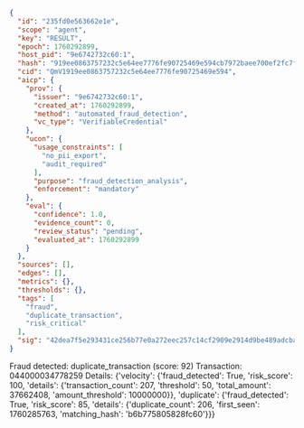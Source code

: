 ```json
{
  "id": "235fd0e563662e1e",
  "scope": "agent",
  "key": "RESULT",
  "epoch": 1760292899,
  "host_pid": "9e6742732c60:1",
  "hash": "919ee0863757232c5e64ee7776fe90725469e594cb7972baee700ef2fc7f412b",
  "cid": "QmV1919ee0863757232c5e64ee7776fe90725469e594",
  "aicp": {
    "prov": {
      "issuer": "9e6742732c60:1",
      "created_at": 1760292899,
      "method": "automated_fraud_detection",
      "vc_type": "VerifiableCredential"
    },
    "ucon": {
      "usage_constraints": [
        "no_pii_export",
        "audit_required"
      ],
      "purpose": "fraud_detection_analysis",
      "enforcement": "mandatory"
    },
    "eval": {
      "confidence": 1.0,
      "evidence_count": 0,
      "review_status": "pending",
      "evaluated_at": 1760292899
    }
  },
  "sources": [],
  "edges": [],
  "metrics": {},
  "thresholds": {},
  "tags": [
    "fraud",
    "duplicate_transaction",
    "risk_critical"
  ],
  "sig": "42dea7f5e293431ce256b77e0a272eec257c14cf2909e2914d9be489adcbaaa4"
}
```

Fraud detected: duplicate_transaction (score: 92)
Transaction: 044000034778259
Details: {'velocity': {'fraud_detected': True, 'risk_score': 100, 'details': {'transaction_count': 207, 'threshold': 50, 'total_amount': 37662408, 'amount_threshold': 10000000}}, 'duplicate': {'fraud_detected': True, 'risk_score': 85, 'details': {'duplicate_count': 206, 'first_seen': 1760285763, 'matching_hash': 'b6b775805828fc60'}}}